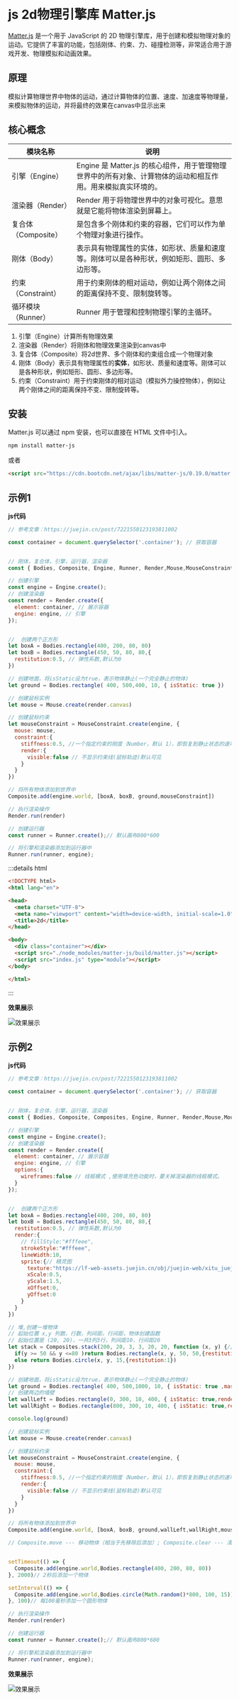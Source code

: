 # js 2d物理引擎库 Matter.js

[Matter.js](https://www.brm.io/matter-js/) 是一个用于 JavaScript 的 2D 物理引擎库，用于创建和模拟物理对象的运动。它提供了丰富的功能，包括刚体、约束、力、碰撞检测等，非常适合用于游戏开发、物理模拟和动画效果。

## 原理
模拟计算物理世界中物体的运动，通过计算物体的位置、速度、加速度等物理量，来模拟物体的运动，并将最终的效果在canvas中显示出来

## 核心概念

| 模块名称 | 说明 |
| --- | --- |
| 引擎（Engine） | Engine 是 Matter.js 的核心组件，用于管理物理世界中的所有对象、计算物体的运动和相互作用。用来模拟真实环境的。 |
| 渲染器（Render） | Render 用于将物理世界中的对象可视化。意思就是它能将物体渲染到屏幕上。 |
| 复合体（Composite） | 是包含多个刚体和约束的容器，它们可以作为单个物理对象进行操作。 |
| 刚体（Body） | 表示具有物理属性的实体，如形状、质量和速度等。刚体可以是各种形状，例如矩形、圆形、多边形等。 |
| 约束（Constraint） | 用于约束刚体的相对运动，例如让两个刚体之间的距离保持不变、限制旋转等。 |
| 循环模块（Runner） | Runner 用于管理和控制物理引擎的主循环。 |

1. 引擎（Engine）计算所有物理效果
2. 渲染器（Render）将刚体和物理效果渲染到canvas中
3. 复合体（Composite）将2d世界、多个刚体和约束组合成一个物理对象
4. 刚体（Body）表示具有物理属性的**实体**，如形状、质量和速度等。刚体可以是各种形状，例如矩形、圆形、多边形等。
5. 约束（Constraint）用于约束刚体的相对运动（模拟外力操控物体），例如让两个刚体之间的距离保持不变、限制旋转等。

## 安装

Matter.js 可以通过 npm 安装，也可以直接在 HTML 文件中引入。

```bash
npm install matter-js
```
或者
```html
<script src="https://cdn.bootcdn.net/ajax/libs/matter-js/0.19.0/matter.js"></script>
```

## 示例1

**js代码**
```js
// 参考文章：https://juejin.cn/post/7221550123193811002

const container = document.querySelector('.container'); // 获取容器


// 刚体，复合体，引擎，运行器，渲染器
const { Bodies, Composite, Engine, Runner, Render,Mouse,MouseConstraint } = Matter;

// 创建引擎
const engine = Engine.create();
// 创建渲染器
const render = Render.create({
  element: container, // 展示容器
  engine: engine, // 引擎
});


//  创建两个正方形
let boxA = Bodies.rectangle(400, 200, 80, 80)
let boxB = Bodies.rectangle(450, 50, 80, 80,{
  restitution:0.5, // 弹性系数,默认为0
})

// 创建地面，将isStatic设为true，表示物体静止(一个完全静止的物体)
let ground = Bodies.rectangle( 400, 500,400, 10, { isStatic: true })

// 创建鼠标实例
let mouse = Mouse.create(render.canvas)

// 创建鼠标约束
let mouseConstraint = MouseConstraint.create(engine, {
  mouse: mouse,
  constraint:{
    stiffness:0.5, //一个指定约束的刚度（Number，默认 1），即恢复到静止状态的速率constraint.length。 值为1意味着约束应该非常严格。 值为0.2意味着约束就像一个软弹簧。
    render:{
      visible:false // 不显示约束线(鼠标轨迹)默认可见
    }
  }
})

// 将所有物体添加到世界中
Composite.add(engine.world, [boxA, boxB, ground,mouseConstraint])

// 执行渲染操作
Render.run(render)

// 创建运行器
const runner = Runner.create();// 默认画布800*600

// 将引擎和渲染器添加到运行器中
Runner.run(runner, engine);


```
:::details html
```html
<!DOCTYPE html>
<html lang="en">

<head>
  <meta charset="UTF-8">
  <meta name="viewport" content="width=device-width, initial-scale=1.0">
  <title>2d</title>
</head>

<body>
  <div class="container"></div>
  <script src="./node_modules/matter-js/build/matter.js"></script>
  <script src="index.js" type="module"></script>
</body>

</html>
```
:::

**效果展示**

![效果展示](./example.gif)

## 示例2

**js代码**
```js
// 参考文章：https://juejin.cn/post/7221550123193811002

const container = document.querySelector('.container'); // 获取容器


// 刚体，复合体，引擎，运行器，渲染器
const { Bodies, Composite, Composites, Engine, Runner, Render,Mouse,MouseConstraint } = Matter;

// 创建引擎
const engine = Engine.create();
// 创建渲染器
const render = Render.create({
  element: container, // 展示容器
  engine: engine, // 引擎
  options:{
    wireframes:false // 线框模式 ,使用填充色功能时，要关掉渲染器的线框模式。
  }
});


//  创建两个正方形
let boxA = Bodies.rectangle(400, 200, 80, 80)
let boxB = Bodies.rectangle(450, 50, 80, 80,{
  restitution:0.5, // 弹性系数,默认为0
  render:{
    // fillStyle:"#fffeee",
    strokeStyle:"#fffeee",
    lineWidth:10,
    sprite:{// 精灵图
      texture:"https://lf-web-assets.juejin.cn/obj/juejin-web/xitu_juejin_web/e08da34488b114bd4c665ba2fa520a31.svg",
      xScale:0.5,
      yScale:1.5,
      xOffset:0,
      yOffset:0
    }
  }
})

// 堆,创建一堆物体
// 起始位置 x,y 列数，行数，列间距，行间距，物体创建函数
// 起始位置是 (20, 20)，一共3列3行，列间距10，行间距20
let stack = Composites.stack(200, 20, 3, 3, 20, 20, function (x, y) {// x,y 是物体坐标，这一堆物体中每个物体的坐标
  if(y >= 50 && y <=80 )return Bodies.rectangle(x, y, 50, 50,{restitution:0.5})
  else return Bodies.circle(x, y, 15,{restitution:1})
})

// 创建地面，将isStatic设为true，表示物体静止(一个完全静止的物体)
let ground = Bodies.rectangle( 400, 500,1000, 10, { isStatic: true ,mass:Infinity,render:{fillStyle:"#aaaeee"}})
// 创建两边的墙壁
let wallLeft = Bodies.rectangle(0, 300, 10, 400, { isStatic: true,render:{fillStyle:"#aaaeee"} })
let wallRight = Bodies.rectangle(800, 300, 10, 400, { isStatic: true,render:{fillStyle:"#aaaeee"} })

console.log(ground)

// 创建鼠标实例
let mouse = Mouse.create(render.canvas)

// 创建鼠标约束
let mouseConstraint = MouseConstraint.create(engine, {
  mouse: mouse,
  constraint:{
    stiffness:0.5, //一个指定约束的刚度（Number，默认 1），即恢复到静止状态的速率constraint.length。 值为1意味着约束应该非常严格。 值为0.2意味着约束就像一个软弹簧。
    render:{
      visible:false // 不显示约束线(鼠标轨迹)默认可见
    }
  }
})

// 将所有物体添加到世界中 
Composite.add(engine.world, [boxA, boxB, ground,wallLeft,wallRight,mouseConstraint,stack])

// Composite.move --- 移动物体（相当于先移除后添加）; Composite.clear --- 清除物体


setTimeout(() => {
  Composite.add(engine.world,Bodies.rectangle(400, 200, 80, 80))
}, 2000)// 2秒后添加一个物体

setInterval(() => {
  Composite.add(engine.world,Bodies.circle(Math.random()*800, 100, 15))
}, 100)// 每100毫秒添加一个圆形物体

// 执行渲染操作
Render.run(render)

// 创建运行器
const runner = Runner.create();// 默认画布800*600

// 将引擎和渲染器添加到运行器中
Runner.run(runner, engine);

```
**效果展示**

![效果展示](./example2.gif)
